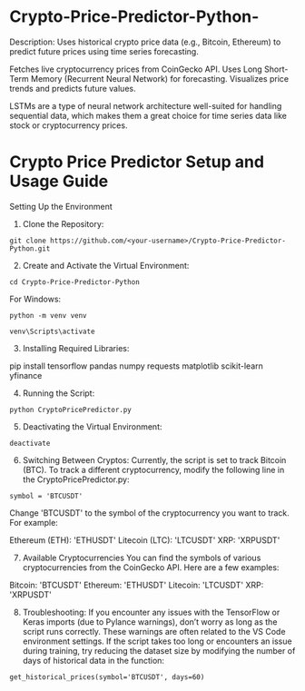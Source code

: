# Crypto-Price-Predictor-Python-
Description: Uses historical crypto price data (e.g., Bitcoin, Ethereum) to predict future prices using time series forecasting.

Fetches live cryptocurrency prices from CoinGecko API.
Uses Long Short-Term Memory (Recurrent Neural Network) for forecasting.
Visualizes price trends and predicts future values.

LSTMs are a type of neural network architecture well-suited for handling sequential data, which makes them a great choice for time series data like stock or cryptocurrency prices.

# Crypto Price Predictor Setup and Usage Guide
Setting Up the Environment
1. Clone the Repository:

`git clone https://github.com/<your-username>/Crypto-Price-Predictor-Python.git`

2. Create and Activate the Virtual Environment:

`cd Crypto-Price-Predictor-Python`

For Windows:

`python -m venv venv`

`venv\Scripts\activate`


3. Installing Required Libraries:

pip install tensorflow pandas numpy requests matplotlib scikit-learn yfinance

4. Running the Script:

`python CryptoPricePredictor.py`

5. Deactivating the Virtual Environment:

`deactivate`

6. Switching Between Cryptos:
Currently, the script is set to track Bitcoin (BTC). To track a different cryptocurrency, modify the following line in the CryptoPricePredictor.py:

`symbol = 'BTCUSDT'`

Change 'BTCUSDT' to the symbol of the cryptocurrency you want to track. For example:

Ethereum (ETH): 'ETHUSDT'
Litecoin (LTC): 'LTCUSDT'
XRP: 'XRPUSDT'

7. Available Cryptocurrencies
You can find the symbols of various cryptocurrencies from the CoinGecko API. Here are a few examples:

Bitcoin: 'BTCUSDT'
Ethereum: 'ETHUSDT'
Litecoin: 'LTCUSDT'
XRP: 'XRPUSDT'

8. Troubleshooting:
If you encounter any issues with the TensorFlow or Keras imports (due to Pylance warnings), don’t worry as long as the script runs correctly. These warnings are often related to the VS Code environment settings.
If the script takes too long or encounters an issue during training, try reducing the dataset size by modifying the number of days of historical data in the function:

`get_historical_prices(symbol='BTCUSDT', days=60)`